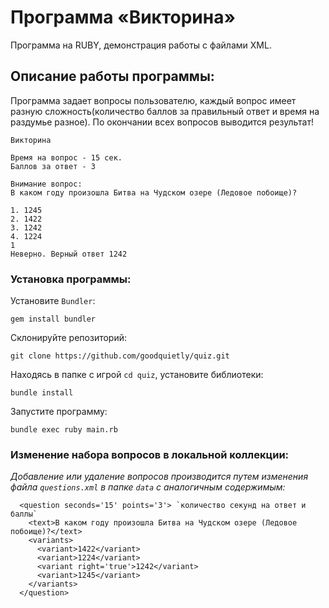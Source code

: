 # Программа «Викторина»

Программа на RUBY, демонстрация работы с файлами XML.

## Описание работы программы:

Программа задает вопросы пользователю, каждый вопрос имеет разную сложность(количество баллов за правильный ответ и время на раздумье разное). По окончании всех вопросов выводится результат!

```
Викторина

Время на вопрос - 15 сек.
Баллов за ответ - 3

Внимание вопрос:
В каком году произошла Битва на Чудском озере (Ледовое побоище)?

1. 1245
2. 1422
3. 1242
4. 1224
1
Неверно. Верный ответ 1242
```
### Установка программы:

Установите `Bundler`:

```
gem install bundler
```

Склонируйте репозиторий:

```
git clone https://github.com/goodquietly/quiz.git
````

Находясь в папке с игрой `cd quiz`, установите библиотеки:

```
bundle install
```

Запустите программу:

```
bundle exec ruby main.rb
```

### Изменение набора вопросов в локальной коллекции:

*Добавление или удаление вопросов производится путем изменения файла `questions.xml` в папке `data` с аналогичным содержимым:*

```
  <question seconds='15' points='3'> `количество секунд на ответ и баллы`
    <text>В каком году произошла Битва на Чудском озере (Ледовое побоище)?</text>
    <variants>
      <variant>1422</variant>
      <variant>1224</variant>
      <variant right='true'>1242</variant>
      <variant>1245</variant>
    </variants>
  </question>
```
